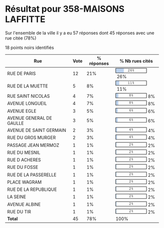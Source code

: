 # Résultat pour 358-MAISONS LAFFITTE

Sur l'ensemble de la ville il y a eu 57 réponses dont 45 réponses avec une rue citée (78%)

18 points noirs identifiés

| Rue | Vote | % réponses | % Nb rues cités|
|-----|------|------------|----------------|
| RUE DE PARIS | 12 | 21% | <img src="../../img/bar_26.gif" />&nbsp;26%|
| RUE DE LA MUETTE | 5 | 8% | <img src="../../img/bar_11.gif" />&nbsp;11%|
| RUE SAINT NICOLAS | 4 | 7% | <img src="../../img/bar_8.gif" />&nbsp;8%|
| AVENUE LONGUEIL | 4 | 7% | <img src="../../img/bar_8.gif" />&nbsp;8%|
| AVENUE EGLE | 3 | 5% | <img src="../../img/bar_6.gif" />&nbsp;6%|
| AVENUE GENERAL DE GAULLE | 3 | 5% | <img src="../../img/bar_6.gif" />&nbsp;6%|
| AVENUE DE SAINT GERMAIN | 2 | 3% | <img src="../../img/bar_4.gif" />&nbsp;4%|
| RUE DU GROS MURGER | 2 | 3% | <img src="../../img/bar_4.gif" />&nbsp;4%|
| PASSAGE JEAN MERMOZ | 1 | 1% | <img src="../../img/bar_2.gif" />&nbsp;2%|
| RUE DU MESNIL | 1 | 1% | <img src="../../img/bar_2.gif" />&nbsp;2%|
| RUE D ACHERES | 1 | 1% | <img src="../../img/bar_2.gif" />&nbsp;2%|
| RUE DU FOSSE | 1 | 1% | <img src="../../img/bar_2.gif" />&nbsp;2%|
| RUE DE LA PASSERELLE | 1 | 1% | <img src="../../img/bar_2.gif" />&nbsp;2%|
| PLACE WAGRAM | 1 | 1% | <img src="../../img/bar_2.gif" />&nbsp;2%|
| RUE DE LA REPUBLIQUE | 1 | 1% | <img src="../../img/bar_2.gif" />&nbsp;2%|
| LA SEINE | 1 | 1% | <img src="../../img/bar_2.gif" />&nbsp;2%|
| AVENUE ALBINE | 1 | 1% | <img src="../../img/bar_2.gif" />&nbsp;2%|
| RUE DU TIR | 1 | 1% | <img src="../../img/bar_2.gif" />&nbsp;2%|
| **Total** | 45 | 78% | 100%|
